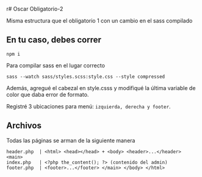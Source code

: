 r# Oscar Obligatorio-2

Misma estructura que el obligatorio 1 con un cambio en el sass compilado

## En tu caso, debes correr
``` 
npm i 
```

Para compilar sass en el lugar correcto
``` 
sass --watch sass/styles.scss:style.css --style compressed 
```

Además, agregué el cabezal en style.csss y modifiqué la última variable de color que daba error de formato.

Registré 3 ubicaciones para menú: `izquierda, derecha y footer`. 

## Archivos

Todas las páginas se arman de la siguiente manera

```
header.php  | <html> <head></head> + <body> <header>...</header> <main>
index.php   | <?php the_content(); ?> (contenido del admin)
footer.php  | <footer>...</footer> </main> </body> </html>
```
